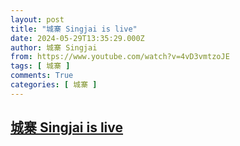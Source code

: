 ```yaml
---
layout: post
title: "城寨 Singjai is live"
date: 2024-05-29T13:35:29.000Z
author: 城寨 Singjai
from: https://www.youtube.com/watch?v=4vD3vmtzoJE
tags: [ 城寨 ]
comments: True
categories: [ 城寨 ]
---
```

<!--1716989729000-->
[城寨 Singjai is live](https://www.youtube.com/watch?v=4vD3vmtzoJE)
------

<div>

</div>
